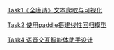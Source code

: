 [Task1《全唐诗》文本爬取与可视化](Task1_crawer_poem/task1.md)

[Task2 使用paddle搭建线性回归模型](Task2_line\Task2_Paddle_LinearRegression.md")

[Task4 语音交互智能体助手设计](Task4_AIagent\Task4_AIagent.md)

